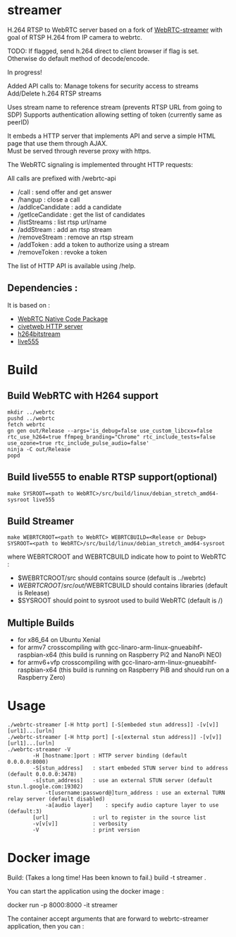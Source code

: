 streamer
===============
H.264 RTSP to WebRTC server based on a fork of [WebRTC-streamer](https://github.com/mpromonet/webrtc-streamer) with goal of RTSP H.264 from IP camera to webrtc.

TODO: If flagged, send h.264 direct to client browser if flag is set. Otherwise do default method of decode/encode.

In progress!

Added API calls to:
  Manage tokens for security access to streams
  Add/Delete h.264 RTSP streams

Uses stream name to reference stream (prevents RTSP URL from going to SDP)
Supports authentication allowing setting of token (currently same as peerID)

It embeds a HTTP server that implements API and serve a simple HTML page that use them through AJAX.   
Must be served through reverse proxy with https.

The WebRTC signaling is implemented throught HTTP requests:

All calls are prefixed with /webrtc-api

 - /call   : send offer and get answer
 - /hangup : close a call
 - /addIceCandidate : add a candidate
 - /getIceCandidate : get the list of candidates
 - /listStreams : list rtsp url/name
 - /addStream : add an rtsp stream
 - /removeStream : remove an rtsp stream
 - /addToken : add a token to authorize using a stream
 - /removeToken : revoke a token


The list of HTTP API is available using /help.


Dependencies :
-------------
It is based on :
 * [WebRTC Native Code Package](http://www.webrtc.org)
 * [civetweb HTTP server](https://github.com/civetweb/civetweb)
 * [h264bitstream](https://github.com/aizvorski/h264bitstream)
 * [live555](http://www.live555.com/liveMedia)

Build
===============

Build WebRTC with H264 support
-------
	mkdir ../webrtc
	pushd ../webrtc
	fetch webrtc
	gn gen out/Release --args='is_debug=false use_custom_libcxx=false rtc_use_h264=true ffmpeg_branding="Chrome" rtc_include_tests=false use_ozone=true rtc_include_pulse_audio=false'
	ninja -C out/Release
	popd


Build live555 to enable RTSP support(optional)
-------
	make SYSROOT=<path to WebRTC>/src/build/linux/debian_stretch_amd64-sysroot live555

Build Streamer
-------
	make WEBRTCROOT=<path to WebRTC> WEBRTCBUILD=<Release or Debug> SYSROOT=<path to WebRTC>/src/build/linux/debian_stretch_amd64-sysroot

where WEBRTCROOT and WEBRTCBUILD indicate how to point to WebRTC :
 - $WEBRTCROOT/src should contains source (default is ../webrtc)
 - $WEBRTCROOT/src/out/$WEBRTCBUILD should contains libraries (default is Release)
 - $SYSROOT should point to sysroot used to build WebRTC (default is /)

Multiple Builds
-------
  * for x86_64 on Ubuntu Xenial
  * for armv7 crosscompiling with gcc-linaro-arm-linux-gnueabihf-raspbian-x64 (this build is running on Raspberry Pi2 and NanoPi NEO)
  * for armv6+vfp crosscompiling with gcc-linaro-arm-linux-gnueabihf-raspbian-x64 (this build is running on Raspberry PiB and should run on a Raspberry Zero)


Usage
===============
	./webrtc-streamer [-H http port] [-S[embeded stun address]] -[v[v]]  [url1]...[urln]
	./webrtc-streamer [-H http port] [-s[external stun address]] -[v[v]] [url1]...[urln]
	./webrtc-streamer -V
         	-H [hostname:]port : HTTP server binding (default 0.0.0.0:8000)
         	-S[stun_address]   : start embeded STUN server bind to address (default 0.0.0.0:3478)
         	-s[stun_address]   : use an external STUN server (default stun.l.google.com:19302)
                -t[username:password@]turn_address : use an external TURN relay server (default disabled)		
                -a[audio layer]    : specify audio capture layer to use (default:3)		
         	[url]              : url to register in the source list
        	-v[v[v]]           : verbosity
        	-V                 : print version


Docker image
===============
Build: (Takes a long time! Has been known to fail.)
  build -t streamer .

You can start the application using the docker image :

 docker run -p 8000:8000 -it streamer

The container accept arguments that are forward to webrtc-streamer application, then you can :
